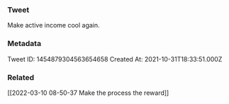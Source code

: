 ### Tweet
Make active income cool again.

### Metadata
Tweet ID: 1454879304563654658
Created At: 2021-10-31T18:33:51.000Z

### Related
[[2022-03-10 08-50-37 Make the process the reward]]
